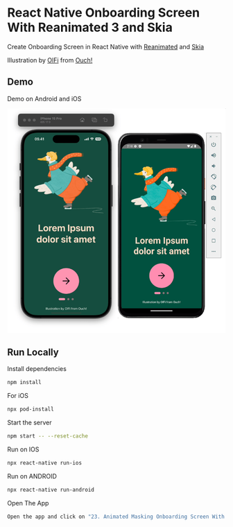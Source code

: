 # React Native Onboarding Screen With Reanimated 3 and Skia

Create Onboarding Screen in React Native with [Reanimated](https://docs.swmansion.com/react-native-reanimated/docs) and [Skia](https://shopify.github.io/react-native-skia/docs/getting-started/installation)

Illustration by <a href="https://icons8.com/illustrations/author/wsla8vwyVKgS">OlFi</a> from <a href="https://icons8.com/illustrations">Ouch!</a>

## Demo

Demo on Android and iOS

![Demo](./Demo.gif)

## Run Locally

Install dependencies

```bash
npm install
```

For iOS

```bash
npx pod-install
```

Start the server

```bash
npm start -- --reset-cache
```

Run on IOS

```bash
npx react-native run-ios
```

Run on ANDROID

```bash
npx react-native run-android
```

Open The App

```bash
Open the app and click on "23. Animated Masking Onboarding Screen With Reanimated 3 and Skia"
```
